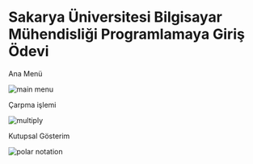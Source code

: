 # Sakarya Üniversitesi Bilgisayar Mühendisliği Programlamaya Giriş Ödevi

Ana Menü

![main menu](https://github.com/hasanozz/karmasik-sayi-hesap-makinesi/assets/123468504/65b6404f-f65b-4465-b35a-b4d425c63c04)

Çarpma işlemi

![multiply](https://github.com/hasanozz/karmasik-sayi-hesap-makinesi/assets/123468504/97fc57e0-8dab-47fb-88f1-0ba482304da7)

Kutupsal Gösterim

![polar notation](https://github.com/hasanozz/karmasik-sayi-hesap-makinesi/assets/123468504/5a41d5fc-0b69-43db-8cf8-bc936f4cb524)
